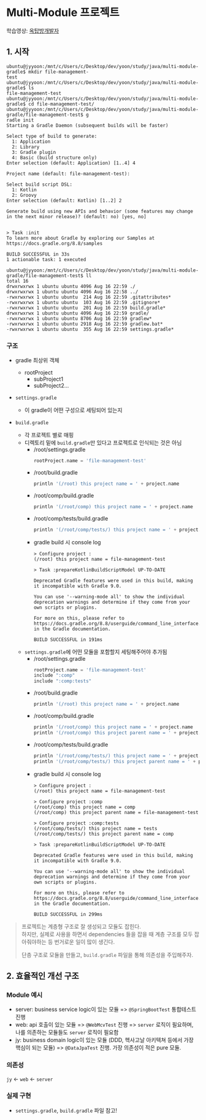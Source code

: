 # Multi-Module 프로젝트

학습영상: [옥탑방개발자](https://youtu.be/1ZiBjduthSg?si=qsu0LgTLABwfcVcH)

## 1. 시작

```shell
ubuntu@jyyoon:/mnt/c/Users/c/Desktop/dev/yoon/study/java/multi-module-gradle$ mkdir file-management-
test
ubuntu@jyyoon:/mnt/c/Users/c/Desktop/dev/yoon/study/java/multi-module-gradle$ ls
file-management-test
ubuntu@jyyoon:/mnt/c/Users/c/Desktop/dev/yoon/study/java/multi-module-gradle$ cd file-management-test/
ubuntu@jyyoon:/mnt/c/Users/c/Desktop/dev/yoon/study/java/multi-module-gradle/file-management-test$ g
radle init
Starting a Gradle Daemon (subsequent builds will be faster)

Select type of build to generate:
  1: Application
  2: Library
  3: Gradle plugin
  4: Basic (build structure only)
Enter selection (default: Application) [1..4] 4

Project name (default: file-management-test):

Select build script DSL:
  1: Kotlin
  2: Groovy
Enter selection (default: Kotlin) [1..2] 2

Generate build using new APIs and behavior (some features may change in the next minor release)? (default: no) [yes, no]


> Task :init
To learn more about Gradle by exploring our Samples at https://docs.gradle.org/8.8/samples

BUILD SUCCESSFUL in 33s
1 actionable task: 1 executed

ubuntu@jyyoon:/mnt/c/Users/c/Desktop/dev/yoon/study/java/multi-module-gradle/file-management-test$ ll
total 16
drwxrwxrwx 1 ubuntu ubuntu 4096 Aug 16 22:59 ./
drwxrwxrwx 1 ubuntu ubuntu 4096 Aug 16 22:58 ../
-rwxrwxrwx 1 ubuntu ubuntu  214 Aug 16 22:59 .gitattributes*
-rwxrwxrwx 1 ubuntu ubuntu  103 Aug 16 22:59 .gitignore*
-rwxrwxrwx 1 ubuntu ubuntu  201 Aug 16 22:59 build.gradle*
drwxrwxrwx 1 ubuntu ubuntu 4096 Aug 16 22:59 gradle/
-rwxrwxrwx 1 ubuntu ubuntu 8706 Aug 16 22:59 gradlew*
-rwxrwxrwx 1 ubuntu ubuntu 2918 Aug 16 22:59 gradlew.bat*
-rwxrwxrwx 1 ubuntu ubuntu  355 Aug 16 22:59 settings.gradle*
```

### 구조

- gradle 최상위 객체 
  - rootProject
    - subProject1
    - subProject2...

- `settings.gradle`
  - 이 gradle이 어떤 구성으로 세팅되어 있는지
- `build.gradle`
  - 각 프로젝트 별로 매핑
  - 디렉토리 밑에 `build.gradle`만 있다고 프로젝트로 인식되는 것은 아님
    - /root/settings.gradle
      ```groovy
      rootProject.name = 'file-management-test'
      ```
    - /root/build.gradle
      ```groovy
      println '(/root) this project name = ' + project.name
      ```
    - /root/comp/build.gradle
      ```groovy
      println '(/root/comp) this project name = ' + project.name
      ```
    - /root/comp/tests/build.gradle
      ```groovy
      println '(/root/comp/tests/) this project name = ' + project.name
      ```
    - gradle build 시 console log
      ```text
      > Configure project :
      (/root) this project name = file-management-test
         
      > Task :prepareKotlinBuildScriptModel UP-TO-DATE
          
      Deprecated Gradle features were used in this build, making it incompatible with Gradle 9.0.
         
      You can use '--warning-mode all' to show the individual deprecation warnings and determine if they come from your own scripts or plugins.
       
      For more on this, please refer to https://docs.gradle.org/8.8/userguide/command_line_interface.html#sec:command_line_warnings in the Gradle documentation.
      
      BUILD SUCCESSFUL in 191ms
      ```
  - `settings.gradle`에 어떤 모듈을 포함할지 세팅해주어야 추가됨
    - /root/settings.gradle
      ```groovy
      rootProject.name = 'file-management-test'
      include ":comp"
      include ":comp:tests"
      ```
    - /root/build.gradle
      ```groovy
      println '(/root) this project name = ' + project.name
      ```
    - /root/comp/build.gradle
      ```groovy
      println '(/root/comp) this project name = ' + project.name
      println '(/root/comp) this project parent name = ' + project.parent.name
      ```
    - /root/comp/tests/build.gradle
      ```groovy
      println '(/root/comp/tests/) this project name = ' + project.name
      println '(/root/comp/tests/) this project parent name = ' + project.parent.name
      ```
    - gradle build 시 console log
      ```text
      > Configure project :
      (/root) this project name = file-management-test
      
      > Configure project :comp
      (/root/comp) this project name = comp
      (/root/comp) this project parent name = file-management-test

      > Configure project :comp:tests
      (/root/comp/tests/) this project name = tests
      (/root/comp/tests/) this project parent name = comp
  
      > Task :prepareKotlinBuildScriptModel UP-TO-DATE
  
      Deprecated Gradle features were used in this build, making it incompatible with Gradle 9.0.
  
      You can use '--warning-mode all' to show the individual deprecation warnings and determine if they come from your own scripts or plugins.
  
      For more on this, please refer to https://docs.gradle.org/8.8/userguide/command_line_interface.html#sec:command_line_warnings in the Gradle documentation.
  
      BUILD SUCCESSFUL in 299ms
      ```

> 프로젝트는 계층형 구조로 잘 생성되고 모듈도 잡힌다. <br>
> 하지만, 실제로 사용을 하면서 dependencies 들을 잡을 때 계층 구조를 모두 잡아줘야하는 등 번거로운 일이 많이 생긴다.
> 
> 단층 구조로 모듈을 만들고, `build.gradle` 파일을 통해 의존성을 주입해주자.

## 2. 효율적인 개선 구조

### Module 예시

- server: business service logic이 있는 모듈 => `@SpringBootTest` 통합테스트 진행
- web: api 호출이 있는 모듈 => `@WebMcvTest` 진행 => `server` 로직이 필요하며, 나를 의존하는 모듈들도 `server` 로직이 필요함
- jy: business domain logic이 있는 모듈 (DDD, 헥사고날 아키텍쳐 등에서 가장 핵심이 되는 모듈) => `@DataJpaTest` 진행. 가장 의존성이 적은 pure 모듈.

### 의존성

`jy` <- `web` <- `server`

### 실제 구현

- `settings.gradle`, `build.gradle` 파일 참고!